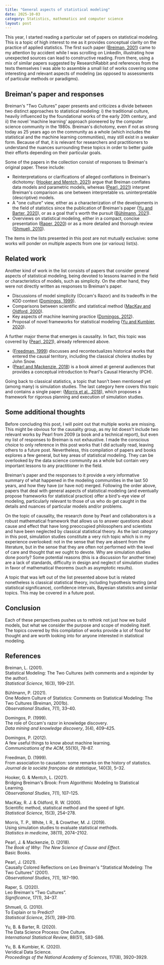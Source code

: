 ```yaml
---
title: "General aspects of statistical modeling"
date: 2025-10-03
category: Statistics, mathematics and computer science
layout: post
---
```


This year, I started reading a particular set of papers on statistical modeling. This is a topic of high interest to me as it provides conceptual clarity on the practice of applied statistics. The first such paper ([Breiman, 2001](#breiman2001)) came to my attention by accident while I was scrolling on LinkedIn, illustrating how unexpected sources can lead to constructive reading. From there, using a mix of similar papers suggested by ResearchRabbit and references from the texts themselves I was able to assemble a small list of works covering some interesting and relevant aspects of modeling (as opposed to assessments of particular methods or paradigms). 

## Breiman's paper and responses

Breiman's "Two Cultures" paper presents and criticizes a divide between two distinct approaches to statistical modeling: i) the traditional culture, heavily influenced by the foundational works of the early 20th century, and ii) the novel 'machine learning' approach pioneered by the computer science community in the 1980s. Breiman's dichotomy, even if not as strong today as 25 years ago on the community as a whole (which includes the statistical and the machine learning communities), may still exist in a weaker form. Because of that, it is relevant for researchers and practitioners to understand the nuances surrounding these topics in order to better guide their efforts depending on their particular goals.

Some of the papers in the collection consist of responses to Breiman's original paper. These include:

- Reinterpretations or clarifications of alleged conflations in Breiman's dichotomy: ([Hooker and Mentch, 2021](#hookermentch2021)) argue that Breiman conflates data models and parametric models, whereas ([Pearl, 2021](#pearl2021)) interpret Breiman's comparison as one between interpretable vs. uninterpretable (descriptive) models. 
- A "one culture" view, either as a characterization of the developments in the field of statistics since the publication of Breiman's paper ([Yu and Barter, 2020](#yubarter2020)), or as a goal that's worth the pursuit ([Bühlmann, 2021](#buhlmann2021)).
- Overviews on statistical modeling, either in a compact, concise presentation ([Raper, 2020](#raper2020)) or as a more detailed and thorough review ([Shmueli, 2010](#shmueli2010)).

The items in the lists presented in this post are not mutually exclusive: some works will ponder on multiple aspects from one (or various) list(s). 

## Related work

Another kind of work in the list consists of papers that consider general aspects of statistical modeling, being devoted to lessons learned in the field or characteristics of models, such as simplicity. On the other hand, they were not directly written as responses to Breiman's paper.

- Discussions of model simplicity (Occam's Razor) and its tradeoffs in the KDD context ([Domingos, 1999](#domingos1999)).
- Comparisons between scientific and statistical method ([MacKay and Oldford, 2000](#mackayoldford2000)).
- Key aspects of machine learning practice ([Domingos, 2012](#domingos2012)).
- Proposal of novel frameworks for statistical modeling ([Yu and Kumbier, 2020](#yukumbier2020)).

A further major theme that emerges is causality. In fact, this topic was covered by ([Pearl, 2021](#pearl2021)), already referenced above.

- ([Freedman, 1999](#freedman1999)) discusses and recontextualizes historical works that entered the causal territory, including the classical cholera studies by John Snow.
- ([Pearl and Mackenzie, 2018](#pearlmackenzie2018)) is a book aimed at general audiences that provides a conceptual introduction to Pearl's Causal Hierarchy (PCH). 

Going back to classical statistics, a topic that hasn't been mentioned yet (among many) is simulation studies. The last category here covers this topic and contains a single paper: ([Morris et al., 2018](#morriswhitecrowther2019)), which proposes a framework for rigorous planning and execution of simulation studies.

## Some additional thoughts

Before concluding this post, I will point out that multiple works are missing. This might be obvious for the causality group, as my list doesn't include two relevant works by Pearl from 2009 (a book and a technical report), but even my list of responses to Breiman is not exhaustive. I made the conscious choice to only reference in this post works that I did actually read, leaving others to a future post. Nevertheless, this compilation of papers and books explores a few general, but key areas of statistical modeling. They can be overlooked by the data science community as a whole but contain very important lessons to any practitioner in the field.

Breiman's paper and the responses to it provide a very informative summary of what happened in the modeling communities in the last 50 years, and how they have (or have not) merged. Following the order above, papers that deal with general aspects of statistical modeling (and eventually propose frameworks for statistical practice) offer a bird's-eye view of modeling, particularly relevant to those of us who do get caught in the details and nuances of particular models and/or problems.

On the topic of causality, the research done by Pearl and collaborators is a robust mathematical framework that allows us to answer questions about cause and effect that have long preoccupied philosophers and scientists and have been neglected by classical statistical theory. As the last category in this post, simulation studies constitute a very rich topic which is in my experience overlooked: not in the sense that they are absent from the literature, but in the sense that they are often not performed with the level of care and thought that *we* ought to devote. Why are simulation studies done poorly? Some potential reasons (this is a discussion for another time) are a lack of standards, difficulty in design and neglect of simulation studies in favor of mathematical theorems (such as asymptotic results).

A topic that was left out of the list presented above but is related nonetheless is classical statistical theory, including hypothesis testing (and statistical significance), confidence intervals, Bayesian statistics and similar topics. This may be covered in a future post.

## Conclusion

Each of these perspectives pushes us to rethink not just how we build models, but what we consider the purpose and scope of modeling itself. The topics covered by this compilation of works provide a lot of food for thought and are worth looking into for anyone interested in statistical modeling.

## References

<a id="breiman2001">Breiman, L. (2001).</a>  
Statistical Modeling: The Two Cultures (with comments and a rejoinder by the author).  
*Statistical Science*, 16(3), 199–231.

<a id="buhlmann2021">Bühlmann, P. (2021).</a>  
One Modern Culture of Statistics: Comments on Statistical Modeling: The Two Cultures (Breiman, 2001b).  
*Observational Studies*, 7(1), 33–40.

<a id="domingos1999">Domingos, P. (1999).</a>  
The role of Occam's razor in knowledge discovery.  
*Data mining and knowledge discovery*, 3(4), 409–425.

<a id="domingos2012">Domingos, P. (2012).</a>  
A few useful things to know about machine learning.  
*Communications of the ACM*, 55(10), 78–87.

<a id="freedman1999">Freedman, D. (1999).</a>  
From association to causation: some remarks on the history of statistics.  
*Journal de la société française de statistique*, 140(3), 5–32.

<a id="hookermentch2021">Hooker, G. & Mentch, L. (2021).</a>  
Bridging Breiman's Brook: From Algorithmic Modeling to Statistical Learning.  
*Observational Studies*, 7(1), 107–125.

<a id="mackayoldford2000">MacKay, R. J. & Oldford, R. W. (2000).</a>  
Scientific method, statistical method and the speed of light.  
*Statistical Science*, 15(3), 254–278.

<a id="morriswhitecrowther2019">Morris, T. P., White, I. R., & Crowther, M. J. (2019).</a>  
Using simulation studies to evaluate statistical methods.  
*Statistics in medicine*, 38(11), 2074–2102.

<a id="pearlmackenzie2018">Pearl, J. & Mackenzie, D. (2018).</a>  
*The Book of Why: The New Science of Cause and Effect.*  
Basic Books.

<a id="pearl2021">Pearl, J. (2021).</a>  
Causally Colored Reflections on Leo Breiman's "Statistical Modeling: The Two Cultures" (2001).  
*Observational Studies*, 7(1), 187–190.

<a id="raper2020">Raper, S. (2020).</a>  
Leo Breiman's “Two Cultures”.  
*Significance*, 17(1), 34–37.

<a id="shmueli2010">Shmueli, G. (2010).</a>  
To Explain or to Predict?  
*Statistical Science*, 25(1), 289–310.

<a id="yubarter2020">Yu, B. & Barter, R. (2020).</a>  
The Data Science Process: One Culture.  
*International Statistical Review*, 88(51), S83–S86.

<a id="yukumbier2020">Yu, B. & Kumbier, K. (2020).</a>  
Veridical Data Science.  
*Proceedings of the National Academy of Sciences*, 117(8), 3920–3929.





